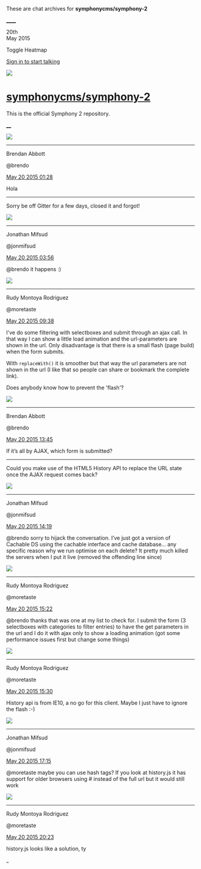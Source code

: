 These are chat archives for **symphonycms/symphony-2**

[__](/symphonycms/symphony-2/archives/2015/05/21)[__](/symphonycms/symphony-2/archives/2015/05/19)

20th  
May 2015

Toggle Heatmap

[Sign in to start talking](/login?action=login&button=archive-login)

![](https://avatars-02.gitter.im/group/iv/3/57542c45c43b8c601977197e?s=48)

#  [symphonycms/symphony-2](/symphonycms/symphony-2)

This is the official Symphony 2 repository.

[ __](/orgs/symphonycms/rooms "More symphonycms rooms")

![](https://avatars2.githubusercontent.com/u/69268?v=3&s=30)

____

Brendan Abbott

@brendo

[May 20 2015
01:28](https://gitter.im/symphonycms/symphony-2?at=555be323bb71b5b2298661bb)

Hola

____

Sorry be off Gitter for a few days, closed it and forgot!

![](https://avatars1.githubusercontent.com/u/859775?v=3&s=30)

____

Jonathan Mifsud

@jonmifsud

[May 20 2015
03:56](https://gitter.im/symphonycms/symphony-2?at=555c05e19673576003bde3ff)

@brendo it happens :)

![](https://avatars2.githubusercontent.com/u/857982?v=3&s=30)

____

Rudy Montoya Rodriguez

@moretaste

[May 20 2015
09:38](https://gitter.im/symphonycms/symphony-2?at=555c560b811d64626eec3c62)

I've do some filtering with selectboxes and submit through an ajax call. In
that way I can show a little load animation and the url-parameters are shown
in the url. Only disadvantage is that there is a small flash (page build) when
the form submits.

With `replaceWith()` it is smoother but that way the url parameters are not
shown in the url (I like that so people can share or bookmark the complete
link).

Does anybody know how to prevent the 'flash'?

![](https://avatars2.githubusercontent.com/u/69268?v=3&s=30)

____

Brendan Abbott

@brendo

[May 20 2015
13:45](https://gitter.im/symphonycms/symphony-2?at=555c8ff0811d64626eec443e)

If it’s all by AJAX, which form is submitted?

____

Could you make use of the HTML5 History API to replace the URL state once the
AJAX request comes back?

![](https://avatars1.githubusercontent.com/u/859775?v=3&s=30)

____

Jonathan Mifsud

@jonmifsud

[May 20 2015
14:19](https://gitter.im/symphonycms/symphony-2?at=555c9800811d64626eec45a9)

@brendo sorry to hijack the conversation. I’ve just got a version of Cachable
DS using the cachable interface and cache database… any specific reason why we
run optimise on each delete? It pretty much killed the servers when I put it
live (removed the offending line since)

![](https://avatars2.githubusercontent.com/u/857982?v=3&s=30)

____

Rudy Montoya Rodriguez

@moretaste

[May 20 2015
15:22](https://gitter.im/symphonycms/symphony-2?at=555ca6c86bec1f5f03710903)

@brendo thanks that was one at my list to check for. I submit the form (3
selectboxes with categories to filter entries) to have the get parameters in
the url and I do it with ajax only to show a loading animation (got some
performance issues first but change some things)

![](https://avatars2.githubusercontent.com/u/857982?v=3&s=30)

____

Rudy Montoya Rodriguez

@moretaste

[May 20 2015
15:30](https://gitter.im/symphonycms/symphony-2?at=555ca8a3076ab5646e6e4edc)

History api is from IE10, a no go for this client. Maybe I just have to ignore
the flash :-)

![](https://avatars1.githubusercontent.com/u/859775?v=3&s=30)

____

Jonathan Mifsud

@jonmifsud

[May 20 2015
17:15](https://gitter.im/symphonycms/symphony-2?at=555cc127811d64626eec4db1)

@moretaste maybe you can use hash tags? If you look at history.js it has
support for older browsers using # instead of the full url but it would still
work

![](https://avatars2.githubusercontent.com/u/857982?v=3&s=30)

____

Rudy Montoya Rodriguez

@moretaste

[May 20 2015
20:23](https://gitter.im/symphonycms/symphony-2?at=555ced519673576003be01c6)

history.js looks like a solution, ty

_


